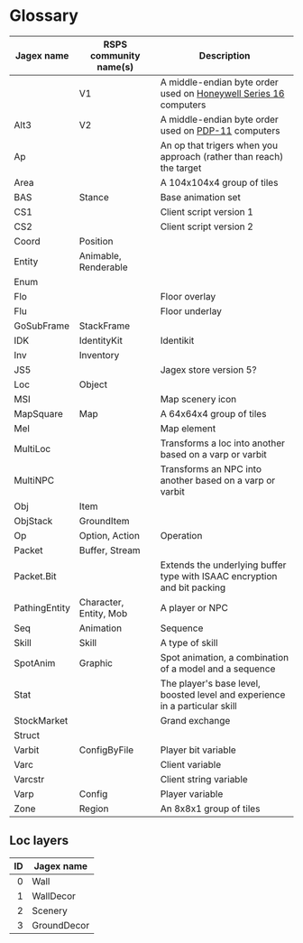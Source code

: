# Glossary

| Jagex name    | RSPS community name(s) | Description                                                                 |
|---------------|------------------------|-----------------------------------------------------------------------------|
|               | V1                     | A middle-endian byte order used on [Honeywell Series 16][hs16] computers    |
| Alt3          | V2                     | A middle-endian byte order used on [PDP-11][pdp11] computers                |
| Ap            |                        | An op that trigers when you approach (rather than reach) the target         |
| Area          |                        | A 104x104x4 group of tiles                                                  |
| BAS           | Stance                 | Base animation set                                                          |
| CS1           |                        | Client script version 1                                                     |
| CS2           |                        | Client script version 2                                                     |
| Coord         | Position               |                                                                             |
| Entity        | Animable, Renderable   |                                                                             |
| Enum          |                        |                                                                             |
| Flo           |                        | Floor overlay                                                               |
| Flu           |                        | Floor underlay                                                              |
| GoSubFrame    | StackFrame             |                                                                             |
| IDK           | IdentityKit            | Identikit                                                                   |
| Inv           | Inventory              |                                                                             |
| JS5           |                        | Jagex store version 5?                                                      |
| Loc           | Object                 |                                                                             |
| MSI           |                        | Map scenery icon                                                            |
| MapSquare     | Map                    | A 64x64x4 group of tiles                                                    |
| Mel           |                        | Map element                                                                 |
| MultiLoc      |                        | Transforms a loc into another based on a varp or varbit                     |
| MultiNPC      |                        | Transforms an NPC into another based on a varp or varbit                    |
| Obj           | Item                   |                                                                             |
| ObjStack      | GroundItem             |                                                                             |
| Op            | Option, Action         | Operation                                                                   |
| Packet        | Buffer, Stream         |                                                                             |
| Packet.Bit    |                        | Extends the underlying buffer type with ISAAC encryption and bit packing    |
| PathingEntity | Character, Entity, Mob | A player or NPC                                                             |
| Seq           | Animation              | Sequence                                                                    |
| Skill         | Skill                  | A type of skill                                                             |
| SpotAnim      | Graphic                | Spot animation, a combination of a model and a sequence                     |
| Stat          |                        | The player's base level, boosted level and experience in a particular skill |
| StockMarket   |                        | Grand exchange                                                              |
| Struct        |                        |                                                                             |
| Varbit        | ConfigByFile           | Player bit variable                                                         |
| Varc          |                        | Client variable                                                             |
| Varcstr       |                        | Client string variable                                                      |
| Varp          | Config                 | Player variable                                                             |
| Zone          | Region                 | An 8x8x1 group of tiles                                                     |

## Loc layers

| ID | Jagex name  |
|---:|-------------|
|  0 | Wall        |
|  1 | WallDecor   |
|  2 | Scenery     |
|  3 | GroundDecor |

[hs16]: https://en.wikipedia.org/wiki/Endianness#Honeywell_Series_16
[pdp11]: https://en.wikipedia.org/wiki/Endianness#PDP-endian
